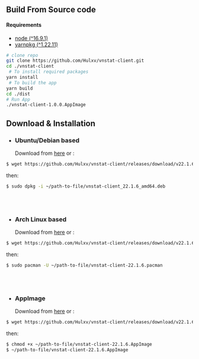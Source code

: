 ## Build From Source code

#### Requirements

- [node (^16.9.1)](https://nodejs.org/en/)
- [yarnpkg (^1.22.11)](https://yarnpkg.com/getting-started/install)

```bash
# clone repo
git clone https://github.com/Hulxv/vnstat-client.git
cd ./vnstat-client
 # To install required packages
yarn install
 # To build the app
yarn build
cd ./dist
# Run App
./vnstat-client-1.0.0.AppImage
```

## Download & Installation

- ### Ubuntu/Debian based
  Download from [here](https://github.com/Hulxv/vnstat-client/releases/download/v22.1.6/vnstat-client_22.1.6_amd64.deb) or :

```bash
$ wget https://github.com/Hulxv/vnstat-client/releases/download/v22.1.6/vnstat-client_22.1.6_amd64.deb
```

then:

```bash
$ sudo dpkg -i ~/path-to-file/vnstat-client_22.1.6_amd64.deb
```

<br/>
<br/>

- ### Arch Linux based
  Download from [here](https://github.com/Hulxv/vnstat-client/releases/download/v22.1.6/vnstat-client-22.1.6.pacman) or :

```bash
$ wget https://github.com/Hulxv/vnstat-client/releases/download/v22.1.6/vnstat-client-22.1.6.pacman
```

then:

```bash
$ sudo pacman -U ~/path-to-file/vnstat-client-22.1.6.pacman
```

<br/>
<br/>

- ### AppImage
  Download from [here](https://github.com/Hulxv/vnstat-client/releases/download/v22.1.6/vnstat-client-22.1.6.AppImage) or :

```bash
$ wget https://github.com/Hulxv/vnstat-client/releases/download/v22.1.6/vnstat-client-22.1.6.AppImage
```

then:

```bash
$ chmod +x ~/path-to-file/vnstat-client-22.1.6.AppImage
$ ~/path-to-file/vnstat-client-22.1.6.AppImage
```
